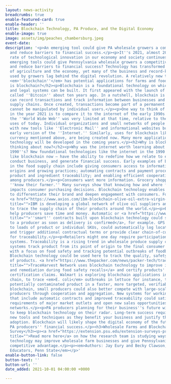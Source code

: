```yaml
---
layout: news-activity
breadcrumbs: true
enable-featured-card: true
enable-header: ''
title: Blockchain Technology, PA Produce, and the Digital Economy
enable-image: true
image: assets/img/peaches_chambersburg.jpeg
event-date: 
description: '<p>An emerging tool could give PA wholesale growers a competitive advantage
  and reduce barriers to financial success.</p><p>It''s 2021, almost 2022, and the
  rate of technological innovation in our economy and society continues apace. What
  emerging tools could give Pennsylvania wholesale growers a competitive advantage
  and reduce barriers to financial success? Technology has transformed many aspects
  of agriculture and the economy, yet many of the business and record-keeping systems
  used by growers lag behind the digital revolution. A relatively new technology called
  <em>''blockchain''</em> has potential applications for farms and food supply chains.</p><h2>What
  is blockchain?</h2><p>Blockchain is a foundational technology on which new economic
  and legal systems can be built. It first appeared with the launch of a digital currency
  called ''Bitcoin'' about ten years ago. In a nutshell, blockchain is a tool that
  can record transactions and track information between businesses and assets across
  supply chains. Once created, transactions become part of a permanent record and
  cannot be manipulated by individual users.</p><p>One way to think of blockchain
  in the year 2021 is to compare it to the internet of the early 1990s. The use of
  the ''World Wide Web'' was very limited at that time, relative to the many sophisticated
  uses of today. Individual organizations and small networks of people experimented
  with new tools like ''Electronic Mail'' and informational websites built upon the
  early version of the ''Internet.'' Similarly, uses for blockchain like the digital
  currency mentioned above, are being created now. Many more applications of blockchain
  technology will be developed in the coming years.</p><h2>Why is blockchain worth
  thinking about now?</h2><p>Why was the internet worth learning about in the early
  1990''s? New foundational technologies like the internet in the 1990''s – and, potentially,
  like blockchain now – have the ability to redefine how we relate to each other,
  conduct business, and generate financial success. Early examples of blockchain use
  in the food supply chain include giving consumers access to information about product
  origins and growing practices; automating contracts and payment processes; improving
  product and ingredient traceability; and enabling efficient cooperation and aggregation
  among producers.</p><p>Consumers want more information. Grocery shoppers want to
  ''know their farmer.'' Many surveys show that knowing how and where food is produced
  impacts consumer purchasing decisions. Blockchain technology enables some producers
  to differentiate their brand and deepen engagement with consumers. For example,
  <a href="https://www.axios.com/ibm-blockchain-olive-oil-extra-virgin-e2ab8193-9059-4858-bd44-30a226b75ffd.html"
  title="">IBM is developing a global network of olive oil suppliers and using blockchain</a>
  to trace the supply chain of their products around the world.</p><p>Blockchain may
  help producers save time and money. Automatic or <a href="https://www.forbes.com/sites/seansteinsmith/2021/03/24/blockchain-based-smart-contracts-considerations-for-implementation/"
  title="">''smart'' contracts built upon blockchain technology could send payment
  to a producer as soon as delivery is confirmed</a>, for example. GPS tracking, attached
  to loads of product or individual SKUs, could automatically log location updates
  and trigger additional contractual terms or provide clear chain-of-custody information
  for traceability.</p><p>Retailers might one day require participation in their blockchain
  systems. Traceability is a rising trend in wholesale produce supply chains. Traceability
  systems track product from its point of origin to the final consumer purchase, usually
  with a focus on food safety and tracking potential outbreaks of foodborne illness.
  Blockchain technology could be used here to track the quality, safety, and flow
  of products. <a href="https://www.thepacker.com/news/packer-tech/traceharvest-network-uses-blockchain-seed-retail-traceability"
  title="">TraceHarvest Network uses blockchain technology to improve identification
  and remediation during food safety recalls</a> and certify products'' origin and
  certification claims. Walmart is exploring blockchain applications in their cold
  chain, to trace <em>E. coli</em> outbreaks in lettuce for instance, to track down
  potentially contaminated product in a faster, more targeted, verifiable way.</p><p>Using
  blockchain, small producers could also better compete with large-scale or international
  producers through cooperation and aggregation. New systems for working together
  that include automatic contracts and improved traceability could satisfy the strict
  requirements of major market outlets and open new sales opportunities for grower
  networks.</p><p>PA producers planning for their business''s future will do well
  to keep blockchain technology on their radar. Long-term success requires learning
  new tools and techniques as they benefit your business and justify the costs of
  adoption. Blockchain will likely shape the digital economy of the future and impact
  PA producers'' financial success.</p><h3>Wholesale Farms and Blockchain Technology
  Survey</h3><p><a href="https://extension.psu.edu/extension-surveys-produce-farms-for-new-technology"
  title="">Read more here</a> on how the research team is studying ways that blockchain
  technology may improve wholesale farm businesses and give Pennsylvania growers a
  competitive advantage.</p><p><em>Authors: Jay Eury and Becky Clawson, Extension
  Educators, Penn State</em></p>'
enable-button-link: false
button-text: ''
button-url: ''
date_added: 2021-10-01 04:00:00 +0000

---
```

